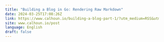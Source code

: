 ```yaml
---
title: "Building a Blog in Go: Rendering Raw Markdown"
date: 2024-03-25T17:08:26Z
link: https://www.calhoun.io/building-a-blog-part-1/?utm_medium=RSS&utm_source=news.12bit.vn
site: www.calhoun.io/post
language: English
draft: false
---
```

